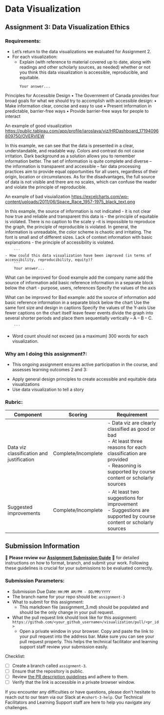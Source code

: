# Data Visualization

## Assignment 3: Data Visualization Ethics

### Requirements:
- Let’s return to the data visualizations we evaluated for Assignment 2.  
- For each visualization: 
    - Explain (with reference to material covered up to date, along with readings and other scholarly sources, as needed) whether or not you think this data visualization is accessible, reproducible, and equitable. 
        ```
        Your answer...
Principles for Accessible Design
• The Government of Canada provides four broad goals for what we should try to accomplish with accessible design:
• Make information clear, concise and easy to use
• Present information in predictable, barrier-free ways
• Provide barrier-free ways for people to interact 

An example of good visualization  https://public.tableau.com/app/profile/iaroslava/viz/HRDashboard_17194096809750/OVERVIEW

In this example, we can see that the data is presented in a clear, understandable, and readable way. Colors and contrast do not cause irritation. Dark background as a solution allows you to remember information better.
The set of information is quite complete and diverse – the information is transparent and accessible – fair data processing practices aim to provide equal opportunities for all users, regardless of their origin, location or circumstances.
As for the disadvantages, the full source of data is not visible and there are no scales, which can confuse the reader and violate the principle of reproducible.

An example of bad visuialization https://excelcharts.com/wp-content/uploads/2011/06/Space_Race_1957-1975_black_text.png

In this example, the source of information is not indicated - it is not clear how true and reliable and transparent this data is - the principle of equitable is violated. There is no caption to the scale y –it is impossible to reproduce the graph, the principle of reproducible is violated. In general, the information is unreadable, the color scheme is chaotic and irritating. The font is small and of different sizes. Lack of context information with basic explanations - the principle of accessibility is violated.

        ```
    - How could this data visualization have been improved (in terms of accessibility, reproducibility, equity)?  
        ```
        Your answer...
        
What can be improved for Good example
add the company name
add the source of information
add basic reference information in a separate block below the chart - purpose, users, references
Specify the values of the axis

What can be improved for Bad example:
add the source of information
add basic reference information in a separate block below the chart
Use the same font size and design in captions
Specify the values of the Y-axis Use fewer captions on the chart itself
leave fewer events
divide the graph into several shorter periods and place them sequentially vertically – A – B – C.



        ```

- Word count should not exceed (as a maximum) 300 words for each visualization. 

### Why am I doing this assignment?:
- This ongoing assignment ensures active participation in the course, and assesses learning outcomes 2 and 3:  
* Apply general design principles to create accessible and equitable data visualizations
* Use data visualization to tell a story

### Rubric:
| Component               | Scoring   | Requirement                                                 |
|-------------------------|-----------|-------------------------------------------------------------|
| Data viz classification and justification | Complete/Incomplete | - Data viz are clearly classified as good or bad<br />- At least three reasons for each classification are provided<br />- Reasoning is supported by course content or scholarly sources |
| Suggested improvements  | Complete/Incomplete | - At least two suggestions for improvement<br />- Suggestions are supported by course content or scholarly sources |

## Submission Information

🚨 **Please review our [Assignment Submission Guide](https://github.com/UofT-DSI/onboarding/blob/main/onboarding_documents/submissions.md)** 🚨 for detailed instructions on how to format, branch, and submit your work. Following these guidelines is crucial for your submissions to be evaluated correctly.

### Submission Parameters:
* Submission Due Date: `HH:MM AM/PM - DD/MM/YYYY`
* The branch name for your repo should be: `assignment-3`
* What to submit for this assignment:
    * This markdown file (assignment_3.md) should be populated and should be the only change in your pull request.
* What the pull request link should look like for this assignment: `https://github.com/<your_github_username>/visualization/pull/<pr_id>`
    * Open a private window in your browser. Copy and paste the link to your pull request into the address bar. Make sure you can see your pull request properly. This helps the technical facilitator and learning support staff review your submission easily.

Checklist:
- [ ] Create a branch called `assignment-3`.
- [ ] Ensure that the repository is public.
- [ ] Review [the PR description guidelines](https://github.com/UofT-DSI/onboarding/blob/main/onboarding_documents/submissions.md#guidelines-for-pull-request-descriptions) and adhere to them.
- [ ] Verify that the link is accessible in a private browser window.

If you encounter any difficulties or have questions, please don't hesitate to reach out to our team via our Slack at `#cohort-3-help`. Our Technical Facilitators and Learning Support staff are here to help you navigate any challenges.
